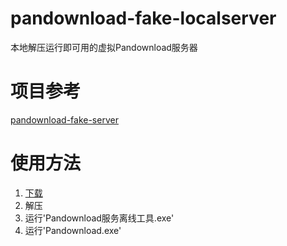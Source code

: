 # pandownload-fake-localserver
本地解压运行即可用的虚拟Pandownload服务器

# 项目参考
[pandownload-fake-server](https://github.com/TkzcM/pandownload-fake-server/)

# 使用方法
1. [下载](https://github.com/EXACG/pandownload-fake-localserver/blob/master/PanDownload_localserver.zip)
2. 解压
3. 运行'Pandownload服务离线工具.exe'
4. 运行'Pandownload.exe'